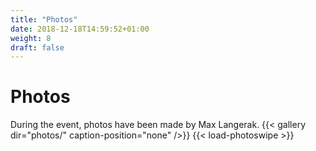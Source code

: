 ```yaml
---
title: "Photos"
date: 2018-12-18T14:59:52+01:00
weight: 8
draft: false
---
```

# Photos
During the event, photos have been made by Max Langerak.
{{< gallery dir="photos/" caption-position="none" />}} {{< load-photoswipe >}}